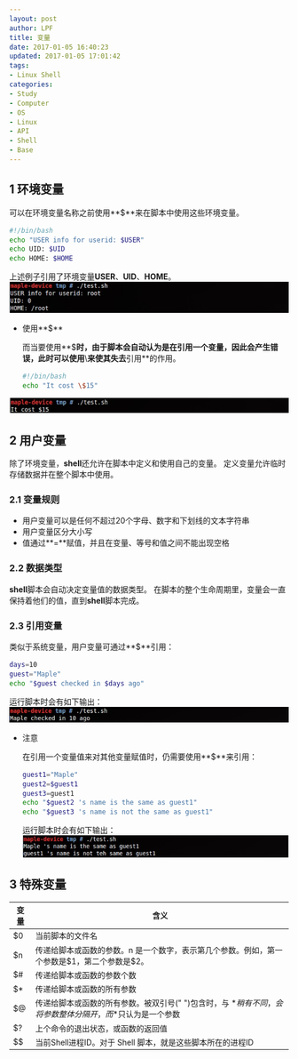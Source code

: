 ```yaml
---
layout: post
author: LPF
title: 变量
date: 2017-01-05 16:40:23
updated: 2017-01-05 17:01:42
tags:
- Linux Shell
categories:
- Study
- Computer
- OS
- Linux
- API
- Shell
- Base
---
```

## 1 环境变量

可以在环境变量名称之前使用**$**来在脚本中使用这些环境变量。

```sh
#!/bin/bash
echo "USER info for userid: $USER"
echo UID: $UID
echo HOME: $HOME
```

上述例子引用了环境变量**USER**、**UID**、**HOME**。
![](../post_img/586e070aab6441209e00474d)

- 使用**$**

    而当要使用**$**时，由于脚本会自动认为是在引用一个变量，因此会产生错误，此时可以使用**\\**来使其失去**引用**的作用。

    ```sh
    #!/bin/bash
    echo "It cost \$15"
    ```
![](../post_img/586e0716ab6441236e004680)
    

## 2 用户变量

除了环境变量，**shell**还允许在脚本中定义和使用自己的变量。
定义变量允许临时存储数据并在整个脚本中使用。

### 2.1 变量规则

- 用户变量可以是任何不超过20个字母、数字和下划线的文本字符串
- 用户变量区分大小写
- 值通过**=**赋值，并且在变量、等号和值之间不能出现空格

### 2.2 数据类型

**shell**脚本会自动决定变量值的数据类型。
在脚本的整个生命周期里，变量会一直保持着他们的值，直到**shell**脚本完成。

### 2.3 引用变量

类似于系统变量，用户变量可通过**$**引用：

```sh
days=10
guest="Maple"
echo "$guest checked in $days ago"
```
运行脚本时会有如下输出：
![title](../post_img/586e0724ab6441209e004756)

- 注意

    在引用一个变量值来对其他变量赋值时，仍需要使用**$**来引用：
    
    ```sh
    guest1="Maple"
    guest2=$guest1
    guest3=guest1
    echo "$guest2 's name is the same as guest1"
    echo "$guest3 's name is not the same as guest1"
    ```
    运行脚本时会有如下输出：
    ![](../post_img/586e0732ab6441209e00475a)

## 3 特殊变量
 
|变量|    含义|
|---|---|
|$0    |当前脚本的文件名|
|$n    |传递给脚本或函数的参数。n 是一个数字，表示第几个参数。例如，第一个参数是\$1，第二个参数是\$2。|
|$#    |传递给脚本或函数的参数个数|
|$*    |传递给脚本或函数的所有参数|
|$@  |  传递给脚本或函数的所有参数。被双引号(" ")包含时，与 $* 稍有不同，会将参数整体分隔开，而$*只认为是一个参数|
|$?  |  上个命令的退出状态，或函数的返回值|
|$$|    当前Shell进程ID。对于 Shell 脚本，就是这些脚本所在的进程ID|